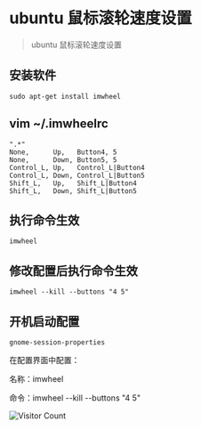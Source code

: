 # ubuntu 鼠标滚轮速度设置
> ubuntu 鼠标滚轮速度设置

## 安装软件
```
sudo apt-get install imwheel

```

## vim ~/.imwheelrc
```
".*"
None,      Up,   Button4, 5
None,      Down, Button5, 5
Control_L, Up,   Control_L|Button4
Control_L, Down, Control_L|Button5
Shift_L,   Up,   Shift_L|Button4
Shift_L,   Down, Shift_L|Button5

```

## 执行命令生效
```
imwheel
```

## 修改配置后执行命令生效
```
imwheel --kill --buttons "4 5"
```

## 开机启动配置

```
gnome-session-properties
```

在配置界面中配置：

名称：imwheel

命令：imwheel --kill --buttons "4 5"

![Visitor Count](https://profile-counter.glitch.me/brotherbigbao/count.svg)